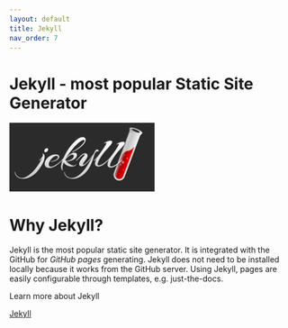 ```yaml
---
layout: default
title: Jekyll
nav_order: 7
---
```


# Jekyll - most popular Static Site Generator

![Jekyll logo](../assets/images/Jekyll_1.png)

# Why Jekyll?

Jekyll is the most popular static site generator. It is integrated with the GitHub for *GitHub pages* generating. Jekyll does not need to be installed locally because it works from the GitHub server.
Using Jekyll, pages are easily configurable through templates, e.g. just-the-docs.

Learn more about Jekyll

[Jekyll](https://jekyllrb.com/)


